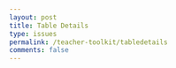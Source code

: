 ```yaml
---
layout: post
title: Table Details
type: issues
permalink: /teacher-toolkit/tabledetails
comments: false
---
```

